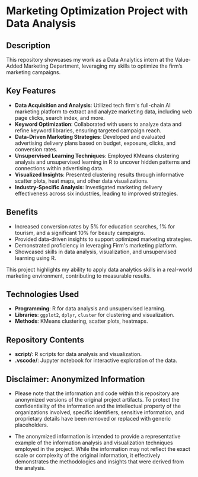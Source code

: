 # Marketing Optimization Project with Data Analysis

## Description
This repository showcases my work as a Data Analytics intern at the Value-Added Marketing Department, leveraging my skills to optimize the firm’s marketing campaigns.

## Key Features

- **Data Acquisition and Analysis**: Utilized tech firm's full-chain AI marketing platform to extract and analyze marketing data, including web page clicks, search index, and more.
- **Keyword Optimization**: Collaborated with users to analyze data and refine keyword libraries, ensuring targeted campaign reach.
- **Data-Driven Marketing Strategies**: Developed and evaluated advertising delivery plans based on budget, exposure, clicks, and conversion rates.
- **Unsupervised Learning Techniques**: Employed KMeans clustering analysis and unsupervised learning in R to uncover hidden patterns and connections within advertising data.
- **Visualized Insights**: Presented clustering results through informative scatter plots, heat maps, and other data visualizations.
- **Industry-Specific Analysis**: Investigated marketing delivery effectiveness across six industries, leading to improved strategies.

## Benefits

- Increased conversion rates by 5% for education searches, 1% for tourism, and a significant 10% for beauty campaigns.
- Provided data-driven insights to support optimized marketing strategies.
- Demonstrated proficiency in leveraging Firm's marketing platform.
- Showcased skills in data analysis, visualization, and unsupervised learning using R.

This project highlights my ability to apply data analytics skills in a real-world marketing environment, contributing to measurable results.

## Technologies Used
- **Programming**: R for data analysis and unsupervised learning.
- **Libraries**: `ggplot2`, `dplyr`, `cluster` for clustering and visualization.
- **Methods**: KMeans clustering, scatter plots, heatmaps.

## Repository Contents
- **script/**: R scripts for data analysis and visualization.
- **.vscode/**: Jupyter notebook for interactive exploration of the data.

## Disclaimer: Anonymized Information

- Please note that the information and code within this repository are anonymized versions of the original project artifacts. To protect the confidentiality of the information and the intellectual property of the organizations involved, specific identifiers, sensitive information, and proprietary details have been removed or replaced with generic placeholders.

- The anonymized information is intended to provide a representative example of the information analysis and visualization techniques employed in the project. While the information may not reflect the exact scale or complexity of the original information, it effectively demonstrates the methodologies and insights that were derived from the analysis.
